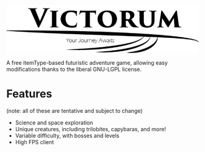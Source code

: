 ![Victorum Logo, Copyright 2017](https://github.com/DA-CS-Lab/Victorum/blob/master/Logo.png)

A free itemType-based futuristic adventure game, allowing easy modifications thanks to the liberal GNU-LGPL license.

# Features
(note: all of these are tentative and subject to change)
- Science and space exploration
- Unique creatures, including trilobites, capybaras, and more!
- Variable difficulty, with bosses and levels
- High FPS client
